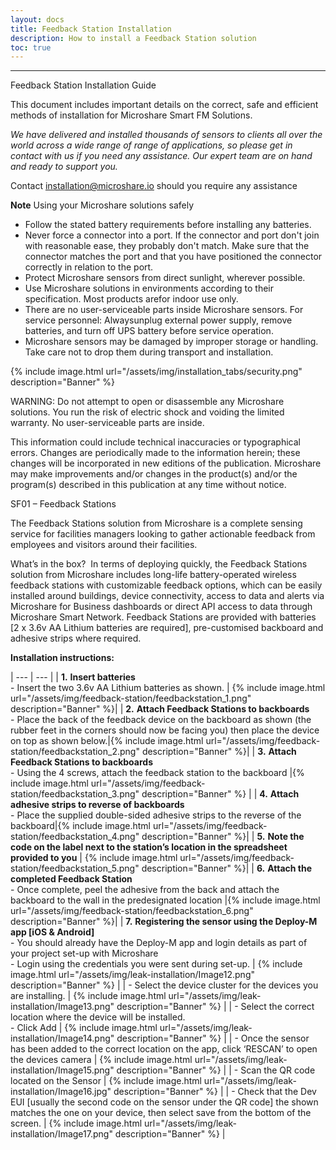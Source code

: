 ```yaml
---
layout: docs
title: Feedback Station Installation
description: How to install a Feedback Station solution
toc: true
---
```


---------------------------------------

Feedback Station Installation Guide

This document includes important details on the correct, safe and efficient methods of installation for Microshare Smart FM Solutions.

_We have delivered and installed thousands of sensors to clients all over the world across a wide range of range of applications, so please get in contact with us if you need any assistance. Our expert team are on hand and ready to support you._

Contact [installation@microshare.io](mailto:installation@microshare.io) should you require any assistance


**Note** Using your Microshare solutions safely

- Follow the stated battery requirements before installing any batteries. 
- Never force a connector into a port. If the connector and port don&#39;t join with reasonable ease, they probably don&#39;t match. Make sure that the connector matches the port and that you have positioned the connector correctly in relation to the port.
- Protect Microshare sensors from direct sunlight, wherever possible.
- Use Microshare solutions in environments according to their specification. Most products arefor indoor use only. 
- There are no user-serviceable parts inside Microshare sensors. For service personnel: Alwaysunplug external power supply, remove batteries, and turn off UPS battery before service operation. 
- Microshare sensors may be damaged by improper storage or handling. Take care not to drop them during transport and installation.

{% include image.html url="/assets/img/installation_tabs/security.png" description="Banner" %}

WARNING: Do not attempt to open or disassemble any Microshare solutions. You run the risk of electric shock and voiding the limited warranty. No user-serviceable parts are inside.

This information could include technical inaccuracies or typographical errors. Changes are periodically made to the information herein; these changes will be incorporated in new editions of the publication. Microshare may make improvements and/or changes in the product(s) and/or the program(s) described in this publication at any time without notice.

SF01 – Feedback Stations

The Feedback Stations solution from Microshare is a complete sensing service for facilities managers looking to gather actionable feedback from employees and visitors around their facilities. 

What’s in the box?  In terms of deploying quickly, the Feedback Stations solution from Microshare includes long-life battery-operated wireless feedback stations with customizable feedback options, which can be easily installed around buildings, device connectivity, access to data and alerts via Microshare for Business dashboards or direct API access to data through Microshare Smart Network. Feedback Stations are provided with batteries [2 x 3.6v AA Lithium batteries are required], pre-customised backboard and adhesive strips where required.


**Installation instructions:**

| --- | --- |
| **1.** **Insert batteries** <br> -	Insert the two 3.6v AA Lithium batteries as shown.  | {% include image.html url="/assets/img/feedback-station/feedbackstation_1.png" description="Banner" %}|
| **2.** **Attach Feedback Stations to backboards** <br> -	Place the back of the feedback device on the backboard as shown (the rubber feet in the corners should now be facing you) then place the device on top as shown below.|{% include image.html url="/assets/img/feedback-station/feedbackstation_2.png" description="Banner" %}|
| **3.** **Attach Feedback Stations to backboards** <br> -	Using the 4 screws, attach the feedback station to the backboard  |{% include image.html url="/assets/img/feedback-station/feedbackstation_3.png" description="Banner" %} |
| **4.** **Attach adhesive strips to reverse of backboards** <br> -	Place the supplied double-sided adhesive strips to the reverse of the backboard|{% include image.html url="/assets/img/feedback-station/feedbackstation_4.png" description="Banner" %}|
| **5.** **Note the code on the label next to the station’s location in the spreadsheet provided to you** | {% include image.html url="/assets/img/feedback-station/feedbackstation_5.png" description="Banner" %}|
| **6.** **Attach the completed Feedback Station** <br> -	Once complete, peel the adhesive from the back and attach the backboard to the wall in the predesignated location |{% include image.html url="/assets/img/feedback-station/feedbackstation_6.png" description="Banner" %}|
| **7.** **Registering the sensor using the Deploy-M app [iOS & Android]** <br> -	You should already have the Deploy-M app and login details as part of your project set-up with Microshare <br> - Login using the credentials you were sent during set-up. | {% include image.html url="/assets/img/leak-installation/Image12.png" description="Banner" %} |
| -	Select the device cluster for the devices you are installing. | {% include image.html url="/assets/img/leak-installation/Image13.png" description="Banner" %} |
| -	Select the correct location where the device will be installed. <br> - Click Add | {% include image.html url="/assets/img/leak-installation/Image14.png" description="Banner" %} |
| -	Once the sensor has been added to the correct location on the app, click ‘RESCAN’ to open the devices camera | {% include image.html url="/assets/img/leak-installation/Image15.png" description="Banner" %} |
| -	Scan the QR code located on the Sensor  | {% include image.html url="/assets/img/leak-installation/Image16.jpg" description="Banner" %} |
| -	Check that the Dev EUI [usually the second code on the sensor under the QR code] the shown matches the one on your device, then select save from the bottom of the screen.  | {% include image.html url="/assets/img/leak-installation/Image17.png" description="Banner" %} |

<style>
    tr td:first-child {
        width:60%;
    }

    tr td:nth-child(2) {
        width:40%;
    }
</style>
